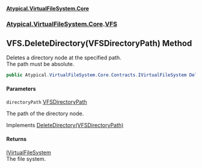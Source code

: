 #### [Atypical.VirtualFileSystem.Core](Atypical.VirtualFileSystem.Core.md 'Atypical.VirtualFileSystem.Core')
### [Atypical.VirtualFileSystem.Core](Atypical.VirtualFileSystem.Core.md 'Atypical.VirtualFileSystem.Core').[VFS](Atypical.VirtualFileSystem.Core.VFS.md 'Atypical.VirtualFileSystem.Core.VFS')

## VFS.DeleteDirectory(VFSDirectoryPath) Method

Deletes a directory node at the specified path.  
The path must be absolute.

```csharp
public Atypical.VirtualFileSystem.Core.Contracts.IVirtualFileSystem DeleteDirectory(Atypical.VirtualFileSystem.Core.ValueObjects.VFSDirectoryPath directoryPath);
```
#### Parameters

<a name='Atypical.VirtualFileSystem.Core.VFS.DeleteDirectory(Atypical.VirtualFileSystem.Core.ValueObjects.VFSDirectoryPath).directoryPath'></a>

`directoryPath` [VFSDirectoryPath](Atypical.VirtualFileSystem.Core.ValueObjects.VFSDirectoryPath.md 'Atypical.VirtualFileSystem.Core.ValueObjects.VFSDirectoryPath')

The path of the directory node.

Implements [DeleteDirectory(VFSDirectoryPath)](Atypical.VirtualFileSystem.Core.Contracts.IVirtualFileSystem.DeleteDirectory(Atypical.VirtualFileSystem.Core.ValueObjects.VFSDirectoryPath).md 'Atypical.VirtualFileSystem.Core.Contracts.IVirtualFileSystem.DeleteDirectory(Atypical.VirtualFileSystem.Core.ValueObjects.VFSDirectoryPath)')

#### Returns
[IVirtualFileSystem](Atypical.VirtualFileSystem.Core.Contracts.IVirtualFileSystem.md 'Atypical.VirtualFileSystem.Core.Contracts.IVirtualFileSystem')  
The file system.